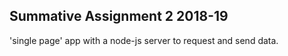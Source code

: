 ## Summative Assignment 2 2018-19
'single page' app with a node-js server to request and send data.
